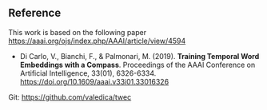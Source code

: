 Reference
---------

This work is based on the following paper <https://aaai.org/ojs/index.php/AAAI/article/view/4594>

+ Di Carlo, V., Bianchi, F., & Palmonari, M. (2019). **Training Temporal Word Embeddings with a Compass**. Proceedings of the AAAI Conference on Artificial Intelligence, 33(01), 6326-6334. https://doi.org/10.1609/aaai.v33i01.33016326

Git:  <https://github.com/valedica/twec>

